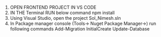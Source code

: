1. OPEN FRONTEND PROJECT IN VS CODE
2. IN THE Terminal RUN below command
npm install
3. Using Visual Studio, open the project Sol_Nimesh.sln
4. In Package manager console (Tools-> Nuget Package Manager->) run following commands
   Add-Migration InitialCreate
   Update-Database
